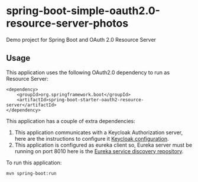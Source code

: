 # spring-boot-simple-oauth2.0-resource-server-photos
Demo project for Spring Boot and OAuth 2.0 Resource Server

## Usage

This application uses the following OAuth2.0 dependency to run as Resource Server:

```
<dependency>
	<groupId>org.springframework.boot</groupId>
	<artifactId>spring-boot-starter-oauth2-resource-server</artifactId>
</dependency>
```

This application has a couple of extra dependencies:
1. This application communicates with a Keycloak Authorization server, here are the instructions to configure it [Keycloak configuration](https://claudiocifuentes.atlassian.net/l/c/sESWWPFW).
2. This application is configured as eureka client so, Eureka server must be running on port 8010 here is the [Eureka service discovery repository](https://github.com/ClaudioCifuentesAlonso/oauth2.0-eureka-discovery-service.git).

To run this application:

```
mvn spring-boot:run
```
